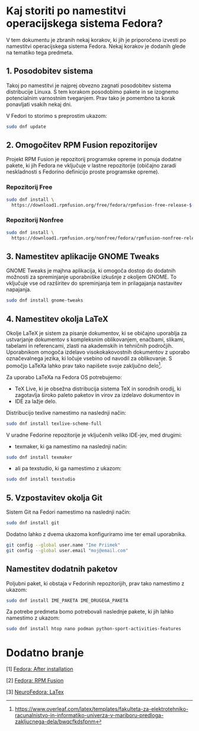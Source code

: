 # Kaj storiti po namestitvi operacijskega sistema Fedora?

V tem dokumentu je zbranih nekaj korakov, ki jih je priporočeno izvesti po namestitvi operacijskega sistema Fedora. Nekaj korakov je dodanih glede na tematiko tega predmeta.

## 1. Posodobitev sistema

Takoj po namestitvi je najprej obvezno zagnati posodobitev sistema distribucije Linuxa. S tem korakom posodobimo pakete in se izognemo potencialnim varnostnim tveganjem. Prav tako je pomembno ta korak ponavljati vsakih nekaj dni.

V Fedori to storimo s preprostim ukazom:

```sh
sudo dnf update
```

## 2. Omogočitev RPM Fusion repozitorijev

Projekt RPM Fusion je repozitorij programske opreme in ponuja dodatne pakete, ki jih Fedora ne vključuje v lastne repozitorije (običajno zaradi neskladnosti s Fedorino definicijo proste programske opreme).

### Repozitorij Free

```sh
sudo dnf install \
  https://download1.rpmfusion.org/free/fedora/rpmfusion-free-release-$(rpm -E %fedora).noarch.rpm
```

### Repozitorij Nonfree

```sh
sudo dnf install \
  https://download1.rpmfusion.org/nonfree/fedora/rpmfusion-nonfree-release-$(rpm -E %fedora).noarch.rpm
```

## 3. Namestitev aplikacije GNOME Tweaks

GNOME Tweaks je majhna aplikacija, ki omogoča dostop do dodatnih možnosti za spreminjanje uporabniške izkušnje z okoljem GNOME. To vključuje vse od razširitev do spreminjanja tem in prilagajanja nastavitev napajanja.

```sh
sudo dnf install gnome-tweaks
```

## 4. Namestitev okolja LaTeX

Okolje LaTeX je sistem za pisanje dokumentov, ki se običajno uporablja za ustvarjanje dokumentov s kompleksnim oblikovanjem, enačbami, slikami, tabelami in referencami, zlasti na akademskih in tehničnih področjih. Uporabnikom omogoča izdelavo visokokakovostnih dokumentov z uporabo označevalnega jezika, ki ločuje vsebino od navodil za oblikovanje. S pomočjo LaTeXa lahko prav tako napišete svoje zaključno delo[^1].

[^1]: https://www.overleaf.com/latex/templates/fakulteta-za-elektrotehniko-racunalnistvo-in-informatiko-univerza-v-mariboru-predloga-zakljucnega-dela/bwqcfkdsfpnm

Za uporabo LaTeXa na Fedora OS potrebujemo:

- TeX Live, ki je obsežna distribucija sistema TeX in sorodnih orodij, ki zagotavlja široko paleto paketov in virov za izdelavo dokumentov in
- IDE za lažje delo.

Distribucijo texlive namestimo na naslednji način:

```sh
sudo dnf install texlive-scheme-full
```

V uradne Fedorine repozitorije je vključenih veliko IDE-jev, med drugimi:

- texmaker, ki ga namestimo na naslednji način:

```sh
sudo dnf install texmaker
```
- ali pa texstudio, ki ga namestimo z ukazom:

```sh
sudo dnf install texstudio
```

## 5. Vzpostavitev okolja Git

Sistem Git na Fedori namestimo na naslednji način:

```sh
sudo dnf install git
```

Dodatno lahko z dvema ukazoma konfiguriramo ime ter email uporabnika.

```sh
git config --global user.name "Ime Priimek"
git config --global user.email "moj@email.com"
```

## Namestitev dodatnih paketov

Poljubni paket, ki obstaja v Fedorinih repozitorijih, prav tako namestimo z
ukazom:

```sh
sudo dnf install IME_PAKETA IME_DRUGEGA_PAKETA
```

Za potrebe predmeta bomo potrebovali naslednje pakete, ki jih lahko namestimo z ukazom:

```sh
sudo dnf install htop nano podman python-sport-activities-features
```

# Dodatno branje

[1] [Fedora: After installation](https://docs.fedoraproject.org/en-US/fedora/f36/install-guide/install/After_Installation/)

[2] [Fedora: RPM Fusion](https://docs.fedoraproject.org/en-US/quick-docs/setup_rpmfusion/)

[3] [NeuroFedora: LaTex](https://docs.fedoraproject.org/en-US/neurofedora/latex/)
